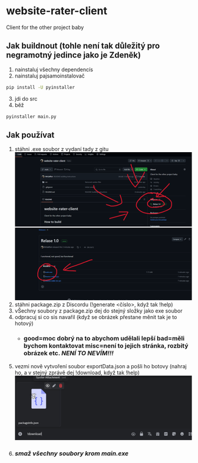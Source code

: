 # website-rater-client
Client for the other project baby

## Jak buildnout (tohle není tak důležitý pro negramotný jedince jako je Zdeněk)
1. nainstaluj všechny dependencís
2. nainstaluj pajsamoinstalovač
```bat
pip install -U pyinstaller
```
3. jdi do src
4. běž
```bat
pyinstaller main.py
```

## Jak používat
1. stáhni .exe soubor z vydaní tady z gitu 
![alt text](image.png)
![alt text](image-1.png)
2. stáhni package.zip z Discordu (!generate <číslo>, když tak !help)
3. vŠechny soubory z package.zip dej do stejný složky jako exe soubor
4. odpracuj si co sis navařil (když se obrázek přestane měnit tak je to hotový)
    - ### good=moc dobrý na to abychom udělali lepší bad=měli bychom kontaktovat misc=není to jejich stránka, rozbitý obrázek etc. *NENÍ TO NEVÍM!!!*
5. vezmi nově vytvoření soubor exportData.json a pošli ho botovy (nahraj ho, a v stejný zprávě dej !download, když tak !help)
![alt text](image-2.png)
6. ### *smaž všechny soubory krom main.exe*
